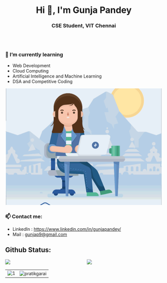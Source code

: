 <h1 align="center">Hi 👋, I'm Gunja Pandey</h1>
<h3 align="center">CSE Student, VIT Chennai</h3>
<br><br>

### 🌱 I’m currently learning
- Web Development
- Cloud Computing
- Artificial Intelligence and Machine Learning
- DSA and Competitive Coding

<p align="center">
  <img alt="GIF" src="https://github.com/gunjapandey/gunjapandey/blob/main/gunja.gif" width="500px"/>
</p>

### 📫 Contact me:
- LinkedIn : https://www.linkedin.com/in/gunjapandey/
- Mail : gunjap9@gmail.com

##  Github Status:


<img  src="https://github-readme-stats.vercel.app/api?username=gunjapandey&show_icons=true&hide_border=true&theme=onedark" width="48%" align="right" >
<img  src="https://github-readme-streak-stats.herokuapp.com/?user=gunjapandey&theme=onedark" width="48%" >
<br>

<table>
  <tr>
    <td><img src="https://github-readme-stats.vercel.app/api?username=gunjapandey&theme=radical&show_icons=true&include_all_commits=true&count_private=true"  display=block width=100% height=auto alt="1"></td>
    <td><img align="center" src="https://github-readme-streak-stats.herokuapp.com/?user=gunjapandey&theme=radical" alt="pratikgarai" /></td>
   </tr>
</table>
